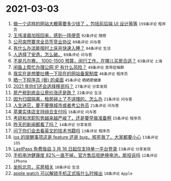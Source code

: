 # 2021-03-03

1. [做一个这样的网站大概需要多少钱了 ，包括前后端 UI 设计等等](https://www.v2ex.com/t/757895) `159条评论` `程序员`
1. [王伟凌晨加班回来，感到一阵便意](https://www.v2ex.com/t/757833) `92条评论` `随想`
1. [公司突然要求全员签竞业协议](https://www.v2ex.com/t/757875) `89条评论` `问与答`
1. [有什么办法能按时上床并快速入睡？](https://www.v2ex.com/t/757861) `84条评论` `生活`
1. [人选择了安逸，怎么破。](https://www.v2ex.com/t/757841) `69条评论` `问与答`
1. [不是凡尔赛， 1000-1500 预算，闵行工作，在哪儿买房合适？](https://www.v2ex.com/t/757944) `63条评论` `上海`
1. [闲鱼上帮忙办理公网 IP 有什么风险？](https://www.v2ex.com/t/757849) `49条评论` `宽带症候群`
1. [我实在是想要吐槽一下现在的网站备案制度](https://www.v2ex.com/t/757917) `46条评论` `程序员`
1. [晒一下程序员 (我) 的桌面](https://www.v2ex.com/t/758028) `45条评论` `晒晒更健康`
1. [2021 年你们还会选择移民吗？](https://www.v2ex.com/t/757986) `27条评论` `分享发现`
1. [房产税到底会让房价涨还是跌？](https://www.v2ex.com/t/757991) `22条评论` `生活`
1. [因为归国隔离，租房碰上了不讲理的，怎么办](https://www.v2ex.com/t/758034) `21条评论` `问与答`
1. [人生迷茫，要不要换城市或者考公务员](https://www.v2ex.com/t/757950) `21条评论` `问与答`
1. [苹果实体店支持组合支付吗](https://www.v2ex.com/t/757910) `16条评论` `问与答`
1. [考研和求职形势越来越严峻了，还是要早做准备啊](https://www.v2ex.com/t/757971) `15条评论` `程序员`
1. [昨天的新闻都看了吗？](https://www.v2ex.com/t/757936) `14条评论` `分享发现`
1. [问下你们会去看英文的技术书籍吗](https://www.v2ex.com/t/757976) `13条评论` `程序员`
1. [ios 的提醒事项这是 feature 还是 bug，核死我了，大家都要小心](https://www.v2ex.com/t/757918) `13条评论` `iOS`
1. [LastPass 免费版自 3 月 16 日起仅支持单一平台登录](https://www.v2ex.com/t/757838) `13条评论` `分享发现`
1. [手机电池健康度 82%一直不掉，官方售后拒绝换电池，能投诉吗](https://www.v2ex.com/t/758039) `12条评论` `iPhone`
1. [坐标北京，买房相关](https://www.v2ex.com/t/758010) `10条评论` `生活`
1. [apple watch 可以解锁手机正式版什么时候出](https://www.v2ex.com/t/757942) `10条评论` `Apple`

